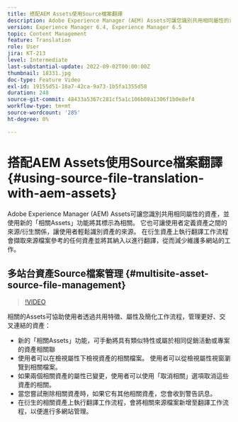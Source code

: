 ```yaml
---
title: 搭配AEM Assets使用Source檔案翻譯
description: Adobe Experience Manager (AEM) Assets可讓您識別共用相同屬性的資產，並使用新的「相關Assets」功能將其標示為相關。 它也可讓使用者定義資產之間的來源/衍生關係，讓使用者輕鬆識別資產的來源。 在衍生資產上執行翻譯工作流程會擷取來源檔案參考的任何資產並將其納入以進行翻譯，從而減少維護多網站的工作。
version: Experience Manager 6.4, Experience Manager 6.5
topic: Content Management
feature: Translation
role: User
jira: KT-213
level: Intermediate
last-substantial-update: 2022-09-02T00:00:00Z
thumbnail: 18331.jpg
doc-type: Feature Video
exl-id: 19155d51-18a7-42ca-9a73-1b5fa1355d58
duration: 248
source-git-commit: 48433a5367c281cf5a1c106b08a1306f1b0e8ef4
workflow-type: tm+mt
source-wordcount: '285'
ht-degree: 0%

---
```


# 搭配AEM Assets使用Source檔案翻譯 {#using-source-file-translation-with-aem-assets}

Adobe Experience Manager (AEM) Assets可讓您識別共用相同屬性的資產，並使用新的「相關Assets」功能將其標示為相關。 它也可讓使用者定義資產之間的來源/衍生關係，讓使用者輕鬆識別資產的來源。 在衍生資產上執行翻譯工作流程會擷取來源檔案參考的任何資產並將其納入以進行翻譯，從而減少維護多網站的工作。

## 多站台資產Source檔案管理 {#multisite-asset-source-file-management}

>[!VIDEO](https://video.tv.adobe.com/v/18331?quality=12&learn=on)

相關的Assets可協助使用者透過共用特徵、屬性及簡化工作流程，管理更好、交叉連結的資產：

* 新的「相關Assets」功能，可手動將具有類似特性或屬於相同促銷活動或專案的資產相關聯
* 使用者可以在檢視屬性下檢視資產的相關檔案。 使用者可以從檢視屬性視窗瀏覽到相關檔案。
* 如果兩個相關資產的屬性已變更，使用者可以使用「取消相關」選項取消這些資產的相關。
* 當您嘗試刪除相關資產時，如果它有其他相關資產，您會收到警告訊息。
* 在衍生的相關資產上執行翻譯工作流程，會將相關來源檔案新增至翻譯工作流程，以便進行多網站管理。
